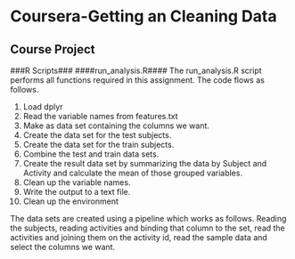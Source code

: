 # Coursera-Getting an Cleaning Data #
## Course Project ##

###R Scripts###
####run_analysis.R####
The run_analysis.R script performs all functions required in this assignment.  The code flows as follows.  
1. Load dplyr  
2. Read the variable names from features.txt  
3. Make as data set containing the columns we want.  
4. Create the data set for the test subjects.  
5. Create the data set for the train subjects.  
6. Combine the test and train data sets.  
7. Create the result data set by summarizing the data by Subject and Activity and calculate the mean of those grouped variables.  
8. Clean up the variable names.  
9. Write the output to a text file.  
10. Clean up the environment

The data sets are created using a pipeline which works as follows.
Reading the subjects, reading activities and binding that column to the set,
read the activities and joining them on the activity id, read the sample data and select the columns we want.
